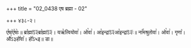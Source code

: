 +++
title = "02_0438 एष ब्रह्मा - 02"

+++
४३८-२।

ए꣤षा꣥ए꣤षाः꣥॥ ब्रा꣡ह्माऽ᳒२᳒ब्रा꣡ह्माऽ᳒२᳒। यऋ꣡त्वियोवा꣢। ओ꣡वा꣢। आ꣡इन्द्राऽ᳒२᳒आ꣡इन्द्राऽ᳒२ः᳒॥ ना꣡꣯मश्रुतोवा꣢। ओ꣡वा꣢। गृणा꣡। औ꣢ऽ३हो꣤वा꣥। हो꣤ऽ५इ॥ डा॥